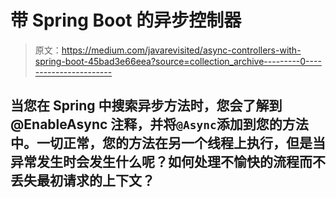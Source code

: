 # 带 Spring Boot 的异步控制器

> 原文：<https://medium.com/javarevisited/async-controllers-with-spring-boot-45bad3e66eea?source=collection_archive---------0----------------------->

## 当您在 Spring 中搜索异步方法时，您会了解到@EnableAsync 注释，并将`@Async`添加到您的方法中。一切正常，您的方法在另一个线程上执行，但是当异常发生时会发生什么呢？如何处理不愉快的流程而不丢失最初请求的上下文？